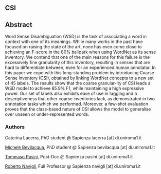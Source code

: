 ## CSI



## Abstract
Word Sense Disambiguation (WSD) is the task of associating a word in context with one of its meanings. While many works in the past have focused on raising the state of the art, none has even come close to achieving an F-score in the 80% ballpark when using WordNet as its sense inventory. We contend that one of the main reasons for this failure is the excessively fine granularity of this inventory, resulting in senses that are hard to differentiate between, even for an experienced human annotator. In this paper we cope with this long-standing problem by introducing Coarse Sense Inventory (CSI), obtained by linking WordNet concepts to a new set of 45 labels. The results show that the coarse granular-ity of CSI leads a WSD model to achieve 85.9% F1, while maintaining a high expressive power. Our set of labels also exhibits ease of use in tagging and a descriptiveness that other coarse inventories lack, as demonstrated in two annotation tasks which we performed. Moreover, a few-shot evaluation proves that the class-based nature of CSI allows the model to generalise over unseen or under-represented words.

### Authors
Caterina Lacerra, PhD student @ Sapienza
lacerra [at] di.uniroma1.it


[Michele Bevilacqua](https://mbevila.github.io/), PhD student @ Sapienza
bevilacqua [at] di.uniroma1.it

[Tommaso Pasini](https://pasinit.github.io/), Post-Doc @ Sapienza
pasini [at] di.uniroma1.it

[Roberto Navigli](http://wwwusers.di.uniroma1.it/~navigli/), Full Professor @ Sapienza
navigli [at] di.uniroma1.it


